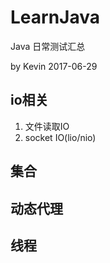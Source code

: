 # LearnJava
Java 日常测试汇总

by Kevin 2017-06-29

## io相关
1. 文件读取IO
2. socket IO(lio/nio)

## 集合

## 动态代理

## 线程
